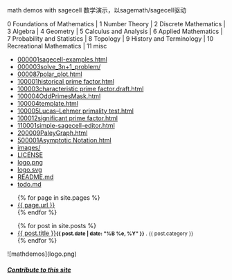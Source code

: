 math demos with sagecell 数学演示，以sagemath/sagecell驱动

0 Foundations of Mathematics | 1 Number Theory | 2 Discrete Mathematics | 3 Algebra |
4 Geometry | 5 Calculus and Analysis | 6 Applied Mathematics | 7 Probability and Statistics |
8 Topology | 9 History and Terminology | 10 Recreational Mathematics | 11 misc

<ul>
<li><a href="000001sagecell-examples.html">000001sagecell-examples.html</a></li>
<li><a href="000003solve_3n%2B1_problem/">000003solve_3n+1_problem/</a></li>
<li><a href="000087polar_plot.html">000087polar_plot.html</a></li>
<li><a href="100001historical%20prime%20factor.html">100001historical prime factor.html</a></li>
<li><a href="100003characteristic%20prime%20factor.draft.html">100003characteristic prime factor.draft.html</a></li>
<li><a href="100004OddPrimesMask.html">100004OddPrimesMask.html</a></li>
<li><a href="100004template.html">100004template.html</a></li>
<li><a href="100005Lucas%E2%80%93Lehmer%20primality%20test.html">100005Lucas–Lehmer primality test.html</a></li>
<li><a href="100012significant%20prime%20factor.html">100012significant prime factor.html</a></li>
<li><a href="110001simple-sagecell-editor.html">110001simple-sagecell-editor.html</a></li>
<li><a href="200009PaleyGraph.html">200009PaleyGraph.html</a></li>
<li><a href="500001Asymptotic%20Notation.html">500001Asymptotic Notation.html</a></li>
<li><a href="images/">images/</a></li>
<li><a href="LICENSE">LICENSE</a></li>
<li><a href="logo.png">logo.png</a></li>
<li><a href="logo.svg">logo.svg</a></li>
<li><a href="README.md">README.md</a></li>
<li><a href="todo.md">todo.md</a></li>
</ul>

<ul>
  {% for page in site.pages %}
  <li><a href="{{ page.url }}">{{ page.url }}</a></li>
  {% endfor %}
</ul>
<ul>
{% for post in site.posts %}	
    <li><a href="{{ post.url }}">{{ post.title }}</a><small><strong>{{ post.date | date: "%B %e, %Y" }}</strong> . {{ post.category }} </small></li>	
{% endfor %}
</ul>
![mathdemos](logo.png)
<h5><a href="https://github.com/2293/mathdemos/new/main">Contribute to this site</a></h5>